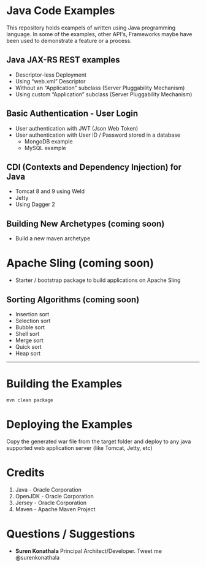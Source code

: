 # Java Code Examples

This repository holds exampels of written using Java programming language. In some of the examples, other API's, Frameworks maybe have been used to demonstrate a feature or a process.

## Java JAX-RS REST examples
* Descriptor-less Deployment
* Using “web.xml” Descriptor
* Without an “Application” subclass (Server Pluggability Mechanism)
* Using custom “Application” subclass (Server Pluggability Mechanism)
## Basic Authentication - User Login
* User authentication with JWT (Json Web Token)
* User authentication with User ID / Password stored in a database
  * MongoDB example
  * MySQL example
## CDI (Contexts and Dependency Injection) for Java
* Tomcat 8 and 9 using Weld
* Jetty
* Using Dagger 2
## Building New Archetypes (coming soon)
* Build a new maven archetype
# Apache Sling (coming soon)
* Starter / bootstrap package to build applications on Apache Sling
## Sorting Algorithms (coming soon)
* Insertion sort
* Selection sort
* Bubble sort
* Shell sort
* Merge sort
* Quick sort
* Heap sort

---

# Building the Examples
`mvn clean package`

# Deploying the  Examples
Copy the generated war file from the target folder and deploy to any java supported web application server (like Tomcat, Jetty, etc)

# Credits
1. Java - Oracle Corporation
2. OpenJDK - Oracle Corporation
3. Jersey - Oracle Corporation
4. Maven - Apache Maven Project

# Questions / Suggestions
* **Suren Konathala** Principal Architect/Developer. Tweet me @surenkonathala 

